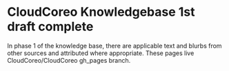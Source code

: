 # CloudCoreo Knowledgebase 1st draft complete

In phase 1 of the knowledge base, there are applicable text and blurbs from other sources and attributed where appropriate.
These pages live CloudCoreo/CloudCoreo gh_pages branch.
